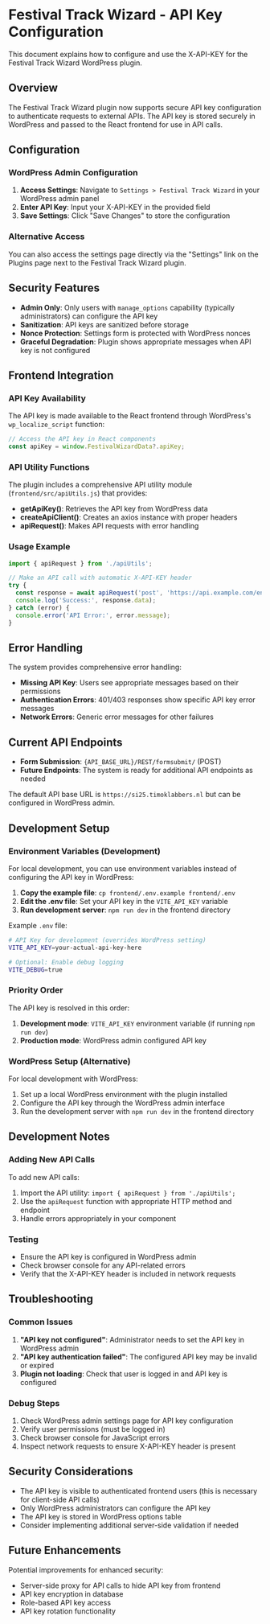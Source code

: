 # Festival Track Wizard - API Key Configuration

This document explains how to configure and use the X-API-KEY for the Festival Track Wizard WordPress plugin.

## Overview

The Festival Track Wizard plugin now supports secure API key configuration to authenticate requests to external APIs. The API key is stored securely in WordPress and passed to the React frontend for use in API calls.

## Configuration

### WordPress Admin Configuration

1. **Access Settings**: Navigate to `Settings > Festival Track Wizard` in your WordPress admin panel
2. **Enter API Key**: Input your X-API-KEY in the provided field
3. **Save Settings**: Click "Save Changes" to store the configuration

### Alternative Access

You can also access the settings page directly via the "Settings" link on the Plugins page next to the Festival Track Wizard plugin.

## Security Features

- **Admin Only**: Only users with `manage_options` capability (typically administrators) can configure the API key
- **Sanitization**: API keys are sanitized before storage
- **Nonce Protection**: Settings form is protected with WordPress nonces
- **Graceful Degradation**: Plugin shows appropriate messages when API key is not configured

## Frontend Integration

### API Key Availability

The API key is made available to the React frontend through WordPress's `wp_localize_script` function:

```javascript
// Access the API key in React components
const apiKey = window.FestivalWizardData?.apiKey;
```

### API Utility Functions

The plugin includes a comprehensive API utility module (`frontend/src/apiUtils.js`) that provides:

- **getApiKey()**: Retrieves the API key from WordPress data
- **createApiClient()**: Creates an axios instance with proper headers
- **apiRequest()**: Makes API requests with error handling

### Usage Example

```javascript
import { apiRequest } from './apiUtils';

// Make an API call with automatic X-API-KEY header
try {
  const response = await apiRequest('post', 'https://api.example.com/endpoint', data);
  console.log('Success:', response.data);
} catch (error) {
  console.error('API Error:', error.message);
}
```

## Error Handling

The system provides comprehensive error handling:

- **Missing API Key**: Users see appropriate messages based on their permissions
- **Authentication Errors**: 401/403 responses show specific API key error messages
- **Network Errors**: Generic error messages for other failures

## Current API Endpoints

- **Form Submission**: `{API_BASE_URL}/REST/formsubmit/` (POST)
- **Future Endpoints**: The system is ready for additional API endpoints as needed

The default API base URL is `https://si25.timoklabbers.nl` but can be configured in WordPress admin.

## Development Setup

### Environment Variables (Development)

For local development, you can use environment variables instead of configuring the API key in WordPress:

1. **Copy the example file**: `cp frontend/.env.example frontend/.env`
2. **Edit the .env file**: Set your API key in the `VITE_API_KEY` variable
3. **Run development server**: `npm run dev` in the frontend directory

Example `.env` file:
```bash
# API Key for development (overrides WordPress setting)
VITE_API_KEY=your-actual-api-key-here

# Optional: Enable debug logging
VITE_DEBUG=true
```

### Priority Order

The API key is resolved in this order:
1. **Development mode**: `VITE_API_KEY` environment variable (if running `npm run dev`)
2. **Production mode**: WordPress admin configured API key

### WordPress Setup (Alternative)

For local development with WordPress:

1. Set up a local WordPress environment with the plugin installed
2. Configure the API key through the WordPress admin interface
3. Run the development server with `npm run dev` in the frontend directory

## Development Notes

### Adding New API Calls

To add new API calls:

1. Import the API utility: `import { apiRequest } from './apiUtils';`
2. Use the `apiRequest` function with appropriate HTTP method and endpoint
3. Handle errors appropriately in your component

### Testing

- Ensure the API key is configured in WordPress admin
- Check browser console for any API-related errors
- Verify that the X-API-KEY header is included in network requests

## Troubleshooting

### Common Issues

1. **"API key not configured"**: Administrator needs to set the API key in WordPress admin
2. **"API key authentication failed"**: The configured API key may be invalid or expired
3. **Plugin not loading**: Check that user is logged in and API key is configured

### Debug Steps

1. Check WordPress admin settings page for API key configuration
2. Verify user permissions (must be logged in)
3. Check browser console for JavaScript errors
4. Inspect network requests to ensure X-API-KEY header is present

## Security Considerations

- The API key is visible to authenticated frontend users (this is necessary for client-side API calls)
- Only WordPress administrators can configure the API key
- The API key is stored in WordPress options table
- Consider implementing additional server-side validation if needed

## Future Enhancements

Potential improvements for enhanced security:

- Server-side proxy for API calls to hide API key from frontend
- API key encryption in database
- Role-based API key access
- API key rotation functionality
